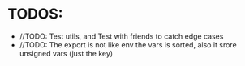 # TODOS:

- //TODO: Test utils, and Test with friends to catch edge cases
- //TODO: The export is not like env the vars is sorted, also it srore unsigned vars (just the key)
